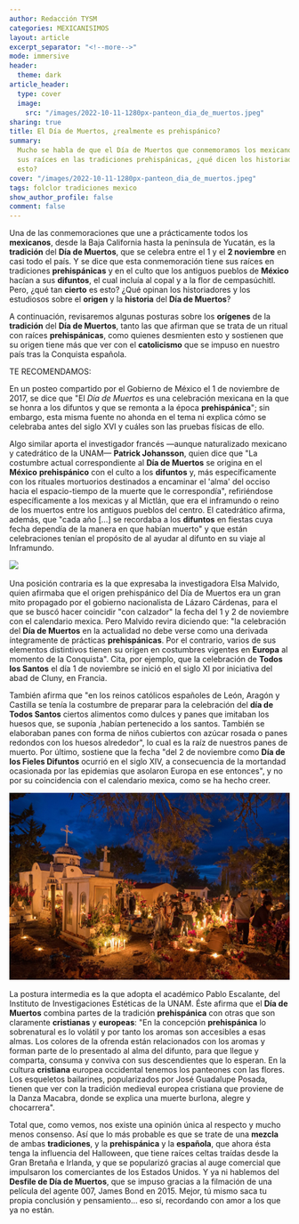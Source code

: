 ```yaml
---
author: Redacción TYSM
categories: MEXICANISIMOS
layout: article
excerpt_separator: "<!--more-->"
mode: immersive
header:
  theme: dark
article_header:
  type: cover
  image:
    src: "/images/2022-10-11-1280px-panteon_dia_de_muertos.jpeg"
sharing: true
title: El Día de Muertos, ¿realmente es prehispánico?
summary:
  Mucho se habla de que el Día de Muertos que conmemoramos los mexicanos tiene
  sus raíces en las tradiciones prehispánicas, ¿qué dicen los historiadores sobre
  esto?
cover: "/images/2022-10-11-1280px-panteon_dia_de_muertos.jpeg"
tags: folclor tradiciones mexico
show_author_profile: false
comment: false
---
```


Una de las conmemoraciones que une a prácticamente todos los **mexicanos**, desde la Baja California hasta la península de Yucatán, es la **tradición** del **Día de Muertos**, que se celebra entre el 1 y el **2 noviembre** en casi todo el país. Y se dice que esta conmemoración tiene sus raíces en tradiciones **prehispánicas** y en el culto que los antiguos pueblos de **México** hacían a sus **difuntos**, el cual incluía al copal y a la flor de cempasúchitl. Pero, ¿qué tan **cierto** es esto? ¿Qué opinan los historiadores y los estudiosos sobre el **origen** y la **historia** del **Día de Muertos**?

A continuación, revisaremos algunas posturas sobre los **orígenes** de la **tradición** del **Día de Muertos**, tanto las que afirman que se trata de un ritual con raíces **prehispánicas**, como quienes desmienten esto y sostienen que su origen tiene más que ver con el **catolicismo** que se impuso en nuestro país tras la Conquista española.

TE RECOMENDAMOS:

En un posteo compartido por el Gobierno de México el 1 de noviembre de 2017, se dice que "El _Día de Muertos_ es una celebración mexicana en la que se honra a los difuntos y que se remonta a la época **prehispánica**"; sin embargo, esta misma fuente no ahonda en el tema ni explica cómo se celebraba antes del siglo XVI y cuáles son las pruebas físicas de ello.

Algo similar aporta el investigador francés —aunque naturalizado mexicano y catedrático de la UNAM— **Patrick Johansson**, quien dice que "La costumbre actual correspondiente al **Día de Muertos** se origina en el **México** **prehispánico** con el culto a los **difuntos** y, más específicamente con los rituales mortuorios destinados a encaminar el 'alma' del occiso hacia el espacio-tiempo de la muerte que le correspondía", refiriéndose específicamente a los mexicas y al Mictlán, que era el inframundo o reino de los muertos entre los antiguos pueblos del centro. El catedrático afirma, además, que "cada año \[…\] se recordaba a los **difuntos** en fiestas cuya fecha dependía de la manera en que habían muerto" y que están celebraciones tenían el propósito de al ayudar al difunto en su viaje al Inframundo.

![](https://upload.wikimedia.org/wikipedia/commons/f/fb/CodexBorgia.jpg)

Una posición contraria es la que expresaba la investigadora Elsa Malvido, quien afirmaba que el origen prehispánico del Día de Muertos era un gran mito propagado por el gobierno nacionalista de Lázaro Cárdenas, para el que se buscó hacer coincidir "con calzador" la fecha del 1 y 2 de noviembre con el calendario mexica. Pero Malvido revira diciendo que: "la celebración del **Día de Muertos** en la actualidad no debe verse como una derivada íntegramente de prácticas **prehispánicas**. Por el contrario, varios de sus elementos distintivos tienen su origen en costumbres vigentes en **Europa** al momento de la Conquista". Cita, por ejemplo, que la celebración de **Todos los Santos** el día 1 de noviembre se inició en el siglo XI por iniciativa del abad de Cluny, en Francia.

También afirma que "en los reinos católicos españoles de León, Aragón y Castilla se tenía la costumbre de preparar para la celebración del **día de Todos Santos** ciertos alimentos como dulces y panes que imitaban los huesos que, se suponía ,habían pertenecido a los santos. También se elaboraban panes con forma de niños cubiertos con azúcar rosada o panes redondos con los huesos alrededor", lo cual es la raíz de nuestros panes de muerto. Por último, sostiene que la fecha "del 2 de noviembre como **Día de los Fieles Difuntos** ocurrió en el siglo XIV, a consecuencia de la mortandad ocasionada por las epidemias que asolaron Europa en ese entonces", y no por su coincidencia con el calendario mexica, como se ha hecho creer.

![](/images/2022-10-11-1280px-panteon_dia_de_muertos.jpeg)

La postura intermedia es la que adopta el académico Pablo Escalante, del Instituto de Investigaciones Estéticas de la UNAM. Éste afirma que el **Día de Muertos** combina partes de la tradición **prehispánica** con otras que son claramente **cristianas** y **europeas**: "En la concepción **prehispánica** lo sobrenatural es lo volátil y por tanto los aromas son accesibles a esas almas. Los colores de la ofrenda están relacionados con los aromas y forman parte de lo presentado al alma del difunto, para que llegue y comparta, consuma y conviva con sus descendientes que lo esperan. En la cultura **cristiana** europea occidental tenemos los panteones con las flores. Los esqueletos bailarines, popularizados por José Guadalupe Posada, tienen que ver con la tradición medieval europea cristiana que proviene de la Danza Macabra, donde se explica una muerte burlona, alegre y chocarrera".

Total que, como vemos, nos existe una opinión única al respecto y mucho menos consenso. Así que lo más probable es que se trate de una **mezcla** de ambas **tradiciones**, y la **prehispánica** y la **española**, que ahora ésta tenga la influencia del Halloween, que tiene raíces celtas traídas desde la Gran Bretaña e Irlanda, y que se popularizó gracias al auge comercial que impulsaron los comerciantes de los Estados Unidos. Y ya ni hablemos del **Desfile de Día de Muertos**, que se impuso gracias a la filmación de una película del agente 007, James Bond en 2015. Mejor, tú mismo saca tu propia conclusión y pensamiento… eso sí, recordando con amor a los que ya no están.
